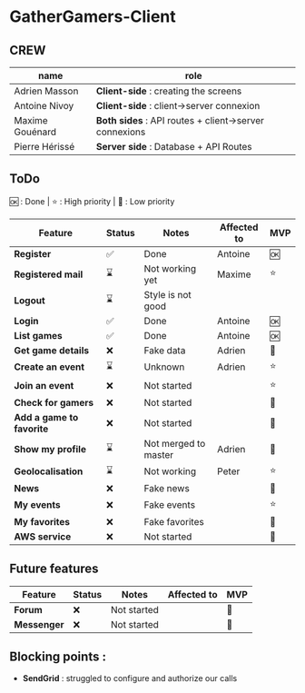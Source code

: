 # GatherGamers-Client

## CREW
| name | role |
|------|------|
| Adrien Masson | **Client-side** : creating the screens |
| Antoine Nivoy | **Client-side** : client->server connexion |
| Maxime Gouénard | **Both sides** : API routes + client->server connexions |
| Pierre Hérissé | **Server side** : Database + API Routes |

## ToDo

🆗 : Done | ⭐ : High priority | 🚫 : Low priority

| Feature | Status | Notes | Affected to | MVP |
|---------|--------|-------|------------|-----|
| **Register** | ✅ | Done | Antoine | 🆗 |
| **Registered mail** | ⌛ | Not working yet | Maxime | ⭐ |
| **Logout** | ⌛ | Style is not good |  |
| **Login** | ✅ | Done | Antoine | 🆗 |
| **List games** | ✅ | Done | Antoine | 🆗 |
| **Get game details** | ❌ | Fake data | Adrien | 🚫 |
| **Create an event** | ⌛ | Unknown | Adrien | ⭐ |
| **Join an event** | ❌ | Not started | | ⭐ |
| **Check for gamers** | ❌ | Not started | | 🚫 |
| **Add a game to favorite** | ❌ | Not started | | 🚫 |
| **Show my profile** | ⌛ | Not merged to master | Adrien | 🚫 |
| **Geolocalisation** | ⌛ | Not working | Peter | ⭐ |
| **News** | ❌ | Fake news | | 🚫 | 
| **My events** | ❌ | Fake events | | ⭐ |
| **My favorites** | ❌ | Fake favorites | | 🚫 |
| **AWS service** | ❌ | Not started | | 🚫 |

## Future features

| Feature | Status | Notes | Affected to | MVP |
|---------|--------|-------|------------|-----|
| **Forum** | ❌ | Not started | | 🚫 |
| **Messenger** | ❌ | Not started | | 🚫 |

## Blocking points :

- **SendGrid** : struggled to configure and authorize our calls
